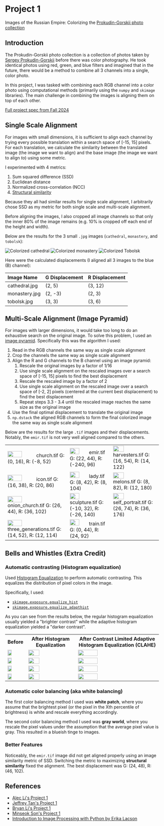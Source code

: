 # Project 1

Images of the Russian Empire: Colorizing the [Prokudin-Gorskii photo collection](https://www.loc.gov/collections/prokudin-gorskii/)

## Introduction

The Prokudin-Gorskii photo collection is a collection of photos taken by [Sergey Prokudin-Gorskii](https://en.wikipedia.org/wiki/Sergey_Prokudin-Gorsky) before there was color photography. He took identical photos using red, green, and blue filters and imagined that in the future, there would be a method to combine all 3 channels into a single, color photo.

In this project, I was tasked with combining each RGB channel into a color photo using computational methods (primarily using  the `numpy` and `skimage` libraries). The main challenge in combining the images is aligning them on top of each other.

[Full project spec from Fall 2024](https://inst.eecs.berkeley.edu/~cs180/fa24/hw/proj1/)

## Single Scale Alignment

For images with small dimensions, it is sufficient to align each channel by trying every possible translation within a search space of [-15, 15] pixels. For each translation, we calculate the similarity between the translated image (the image we want to align) and the base image (the image we want to align *to*) using some metric.

I experimented with 4 metrics:

1. Sum squared difference (SSD)
2. Euclidean distance
3. Normalized cross-correlation (NCC)
4. [Structural similarity](https://scikit-image.org/docs/stable/api/skimage.metrics.html#skimage.metrics.structural_similarity)

Because they all had similar results for single scale alignment, I arbitrarily chose SSD as my metric for both single scale and multi-scale alignment.

Before aligning the images, I also cropped all image channels so that only the inner 80% of the image remains (e.g. 10% is cropped off each end of the height and width).

Below are the results for the 3 small `.jpg` images (`cathedral`, `monastery`, and `tobolsk`):

![Colorized cathedral](assets/cathedral.jpg)
![Colorized monastery](assets/monastery.jpg)
![Colorized Tobolsk](assets/tobolsk.jpg)

Here were the calculated displacements (I aligned all 3 images to the blue (B) channel):

| Image Name | G Displacement | R Displacement |
| :--- | :--- | :--- |
| cathedral.jpg | (2, 5) | (3, 12) |
| monastery.jpg | (2, -3) | (2, 3) |
| tobolsk.jpg | (3, 3) | (3, 6) |

## Multi-Scale Alignment (Image Pyramid)

For images with larger dimensions, it would take too long to do an exhaustive search on the original image. To solve this problem, I used an [image pyramid](https://en.wikipedia.org/wiki/Pyramid_(image_processing)). Specifically this was the algorithm I used:

1. Read in the RGB channels the same way as single scale alignment
2. Crop the channels the same way as single scale alignment
3. Align the R and G channels to the B channel using an image pyramid:
    1. Rescale the original images by a factor of 1/16
    2. Use single scale alignment on the rescaled images over a search space of [-15, 15] pixels to find the best displacement
    3. Rescale the rescaled image by a factor of 2
    4. Use single scale alignment on the rescaled image over a search space of [-2, 2] pixels (centered at the current best displacement) to find the best displacement
    5. Repeat steps 3.3 - 3.4 until the rescaled image reaches the same size as the original image
4. Use the final optimal displacement to translate the original image
5. `np.dstack` the aligned RGB channels to form the final colorized image the same way as single scale alignment

Below are the results for the large `.tif` images and their displacements. Notably, the `emir.tif` is not very well aligned compared to the others.

<table>
    <tr>
        <td><img src="assets/church.jpg" height="50%">church.tif G: (0, 16), R: (-8, 52)</td>
        <td><img src="assets/emir.jpg" height="50%">emir.tif G: (22, 44), R: (-240, 96)</td>
        <td><img src="assets/harvesters.jpg" height="50%">harvesters.tif G: (16, 54), R: (14, 122)</td>
    </tr>
    <tr>
        <td><img src="assets/icon.jpg" height="50%">icon.tif G: (16, 38), R: (20, 86)</td>
        <td><img src="assets/lady.jpg" height="50%">lady.tif G: (8, 42), R: (8, 104)</td>
        <td><img src="assets/melons.jpg" height="50%">melons.tif G: (8, 82), R: (12, 180)</td>
    </tr>
    <tr>
        <td><img src="assets/onion_church.jpg" height="50%">onion_church.tif G: (26, 44), R: (36, 102)</td>
        <td><img src="assets/sculpture.jpg" height="50%">sculpture.tif G: (-10, 32), R: (-26, 140)</td>
        <td><img src="assets/self_portrait.jpg" height="50%">self_portrait.tif G: (26, 74), R: (36, 176)</td>
    </tr>
    <tr>
        <td><img src="assets/three_generations.jpg" height="50%">three_generations.tif G: (14, 52), R: (12, 114)</td>
        <td><img src="assets/train.jpg" height="50%">train.tif G: (0, 44), R: (24, 92)</td>
        <td></td>
    </tr>
</table>

## Bells and Whistles (Extra Credit)

### Automatic contrasting (Histogram equalization)

Used [Histogram Equalization](https://en.wikipedia.org/wiki/Histogram_equalization) to perform automatic contrasting. This equalizes the distribution of pixel colors in the image.

Specifically, I used:

- [`skimage.exposure.equalize_hist`](https://scikit-image.org/docs/stable/api/skimage.exposure.html#skimage.exposure.equalize_hist)
- [`skimage.exposure.equalize_adapthist`](https://scikit-image.org/docs/stable/api/skimage.exposure.html#skimage.exposure.equalize_adapthist)

As you can see from the results below, the regular histogram equalization usually yielded a "brighter contrast" while the adaptive histogram equalization yielded a "darker contrast".

<table>
    <tr>
        <th>Before</th>
        <th>After Histogram Equalization</th>
        <th>After Contrast Limited Adaptive Histogram Equalization (CLAHE)</th>
    <tr>
    <tr>
        <td><img src="assets/church.jpg" height="50%"></td>
        <td><img src="assets/hist_equal_church.jpg" height="50%"></td>
        <td><img src="assets/adapt_hist_church.jpg" height="50%"></td>
    </tr>
    <tr>
        <td><img src="assets/icon.jpg" height="50%"></td>
        <td><img src="assets/hist_equal_icon.jpg" height="50%"></td>
        <td><img src="assets/adapt_hist_icon.jpg" height="50%"></td>
    </tr>
    <tr>
        <td><img src="assets/sculpture.jpg" height="50%"></td>
        <td><img src="assets/hist_equal_sculpture.jpg" height="50%"></td>
        <td><img src="assets/adapt_hist_sculpture.jpg" height="50%"></td>
    </tr>
    <tr>
        <td><img src="assets/self_portrait.jpg" height="50%"></td>
        <td><img src="assets/hist_equal_self_portrait.jpg" height="50%"></td>
        <td><img src="assets/adapt_hist_self_portrait.jpg" height="50%"></td>
    </tr>
</table>

### Automatic color balancing (aka white balancing)

The first color balancing method I used was **white patch**, where you assume that the brightest pixel (or the pixel in the Xth percentile of brightness) is white and rescale everything accordingly.

<!-- <table>
    <tr>
        <th>Before</th>
        <th>After</th>
    <tr>
    <tr>
        <td><img src="assets/lady.jpg" height="50%"></td>
        <td><img src="assets/white_patch_lady.jpg" height="50%"></td>
    </tr>
    <tr>
        <td><img src="assets/onion_church.jpg" height="50%"></td>
        <td><img src="assets/white_patch_onion_church.jpg" height="50%"></td>
    </tr>
    <tr>
        <td><img src="assets/self_portrait.jpg" height="50%"></td>
        <td><img src="assets/white_patch_self_portrait.jpg" height="50%"></td>
    </tr>
</table> -->

The second color balancing method I used was **gray world**, where you rescale the pixel values under the assumption that the average pixel value is gray. This resulted in a blueish tinge to images.

<!-- <table>
    <tr>
        <th>Before</th>
        <th>After</th>
    <tr>
    <tr>
        <td><img src="assets/harvesters.jpg" height="50%"></td>
        <td><img src="assets/gray_world_harvesters.jpg" height="50%"></td>
    </tr>
    <tr>
        <td><img src="assets/melons.jpg" height="50%"></td>
        <td><img src="assets/gray_world_melons.jpg" height="50%"></td>
    </tr>
    <tr>
        <td><img src="assets/train.jpg" height="50%"></td>
        <td><img src="assets/gray_world_train.jpg" height="50%"></td>
    </tr>
</table> -->

### Better Features

Noticeably, the `emir.tif` image did not get aligned properly using an image similarity metric of SSD. Switching the metric to maximizing **structural similarity** fixed the alignment. The best displacement was G: (24, 48), R: (46, 102).

<!-- <table>
    <tr>
        <th>Before</th>
        <th>After</th>
    <tr>
    <tr>
        <td><img src="assets/emir.jpg" height="50%"></td>
        <td><img src="assets/emir_structural_similarity.jpg" height="50%"></td>
    </tr>
</table> -->

## References

- [Alec Li's Project 1](https://inst.eecs.berkeley.edu/~cs180/fa23/upload/files/proj1/alec.li/)
- [Jeffrey Tan's Project 1](https://inst.eecs.berkeley.edu/~cs180/fa23/upload/files/proj1/tanjeffreyz02/)
- [Bryan Li's Project 1](https://inst.eecs.berkeley.edu/~cs180/fa23/upload/files/proj1/bryanli0/)
- [Minseok Son's Project 1](https://inst.eecs.berkeley.edu/~cs180/fa23/upload/files/proj1/tom5079/)
- [Introduction to Image Processing with Python by Erika Lacson](https://python.plainenglish.io/introduction-to-image-processing-with-python-bb39c83366a4)
